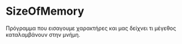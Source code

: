 # SizeOfMemory

Πρόγραμμα που εισαγουμε χαρακτήρες και μας δείχνει τι μέγεθος καταλαμβάνουν στην μνήμη.
